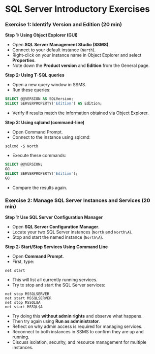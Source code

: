 
# SQL Server Introductory Exercises

### Exercise 1: Identify Version and Edition (20 min)

**Step 1: Using Object Explorer (GUI)**
- Open **SQL Server Management Studio (SSMS)**.
- Connect to your default instance (`North`).
- Right-click on your instance name in Object Explorer and select **Properties**.
- Note down the **Product version** and **Edition** from the General page.

**Step 2: Using T-SQL queries**
- Open a new query window in SSMS.
- Run these queries:
```sql
SELECT @@VERSION AS SQLVersion;
SELECT SERVERPROPERTY('Edition') AS Edition;
```
- Verify if results match the information obtained via Object Explorer.

**Step 3: Using sqlcmd (command-line)**
- Open Command Prompt.
- Connect to the instance using sqlcmd:
```shell
sqlcmd -S North
```
- Execute these commands:
```sql
SELECT @@VERSION;
GO
SELECT SERVERPROPERTY('Edition');
GO
```
- Compare the results again.

### Exercise 2: Manage SQL Server Instances and Services (20 min)

**Step 1: Use SQL Server Configuration Manager**
- Open **SQL Server Configuration Manager**.
- Locate your two SQL Server instances (`North` and `North\A`).
- Stop and start the named instance (`North\A`).

**Step 2: Start/Stop Services Using Command Line**
- Open **Command Prompt**.
- First, type:
```shell
net start
```
- This will list all currently running services.
- Try to stop and start the SQL Server services:
```shell
net stop MSSQLSERVER
net start MSSQLSERVER
net stop MSSQL$A
net start MSSQL$A
```
- Try doing this **without admin rights** and observe what happens.
- Then try again using **Run as administrator**.
- Reflect on why admin access is required for managing services.
- Reconnect to both instances in SSMS to confirm they are up and running.
- Discuss isolation, security, and resource management for multiple instances.

